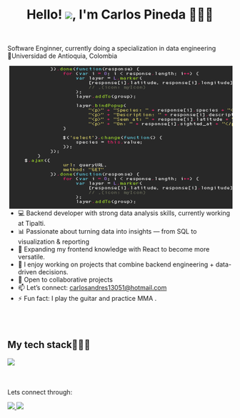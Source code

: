<h1 align="center">Hello! <img src="https://raw.githubusercontent.com/MartinHeinz/MartinHeinz/master/wave.gif" width="30px">, I'm Carlos Pineda 👨🏻‍💻</h1>
<br>

Software Enginner, currently doing a specialization in data engineering
<br>
📍Universidad de Antioquia, Colombia



<img align="right" alt="GIF" src="https://github.com/bhumikatewary/bhumikatewary/blob/main/giphy.gif" width="500" height="320" />



- 💻 Backend developer with strong data analysis skills, currently working at Tipalti.
- 📊 Passionate about turning data into insights — from SQL to visualization & reporting
- 🌱 Expanding my frontend knowledge with React to become more versatile.
- 🚀 I enjoy working on projects that combine backend engineering + data-driven decisions.
- 🤝 Open to collaborative projects
- 📫 Let’s connect: carlosandres13051@hotmail.com
- ⚡ Fun fact: I play the guitar and practice MMA
.

<br>

<br>
<h2 >My tech stack👨🏻‍💻</h2>
<!--tech stack icons-->
<p align="left">
  <a href="https://skillicons.dev">
    <img src="https://skillicons.dev/icons?i=c,cs,cpp,java,py,css,html,js,nodejs,mysql,postgres,r,docker,vscode,unity,aws,react,ps&perline=12" />
  </a>
</p>
<br>
<!-------------------------->
<br>
Lets connect through:

<a href="https://www.linkedin.com/in/carlos-pineda-1434b7255/"><img src="https://img.icons8.com/color/48/000000/linkedin.png"/>
<a href="https://cdnlogo.com/logo/microsoft-outlook_32594.html"><img src="https://img.icons8.com/color/48/000000/outlook.png"/>
</a>



